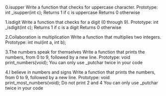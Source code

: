 0.isupper Write a function that checks for uppercase character.
Prototype: int _isupper(int c); Returns 1 if c is uppercase Returns 0 otherwise

1.isdigit Write a function that checks for a digit (0 through 9).
Prototype: int _isdigit(int c); Returns 1 if c is a digit Returns 0 otherwise

2.Collaboration is multiplication Write a function that multiplies two integers.
Prototype: int mul(int a, int b);

3.The numbers speak for themselves Write a function that prints the numbers, from 0 to 9, followed by a new line.
Prototype: void print_numbers(void); You can only use _putchar twice in your code

4.I believe in numbers and signs Write a function that prints the numbers, from 0 to 9, followed by a new line.
Prototype: void print_most_numbers(void); Do not print 2 and 4 You can only use _putchar twice in your code
